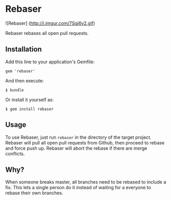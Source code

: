 # Rebaser
![Rebaser]
(http://i.imgur.com/7Sqj6v2.gif)

Rebaser rebases all open pull requests.

## Installation

Add this line to your application's Gemfile:

    gem 'rebaser'

And then execute:

    $ bundle

Or install it yourself as:

    $ gem install rebaser

## Usage

To use Rebaser, just run `rebaser` in the directory of the target project. Rebaser will pull all open pull requests from Github, then proceed to rebase and force push up. Rebaser will abort the rebase if there are merge conflicts.

## Why?

When someone breaks master, all branches need to be rebased to include a fix. This lets a single person do it instead of waiting for a everyone to rebase their own branches.
